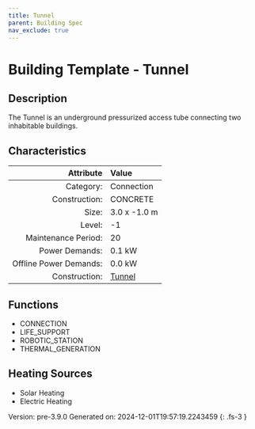 ```yaml
---
title: Tunnel
parent: Building Spec
nav_exclude: true
---
```

# Building Template - Tunnel

## Description
The Tunnel is an underground pressurized access tube connecting two inhabitable buildings.

## Characteristics

| Attribute      | Value |
|--------:|:------|
|Category:|Connection|
|Construction:|CONCRETE|
|Size:|3.0 x -1.0 m|
|Level:|-1|
|Maintenance Period:|20|
|Power Demands:|0.1 kW|
|Offline Power Demands:|0.0 kW|
|Construction:|[Tunnel](../construction/tunnel.html)|

## Functions
      
- CONNECTION
- LIFE_SUPPORT
- ROBOTIC_STATION
- THERMAL_GENERATION



## Heating Sources

- Solar Heating
- Electric Heating

Version: pre-3.9.0 Generated on: 2024-12-01T19:57:19.2243459
{: .fs-3 }